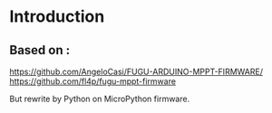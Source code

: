 # Introduction
## Based on : 
https://github.com/AngeloCasi/FUGU-ARDUINO-MPPT-FIRMWARE/ <br>
https://github.com/fl4p/fugu-mppt-firmware <br>

But rewrite by Python on MicroPython firmware.

